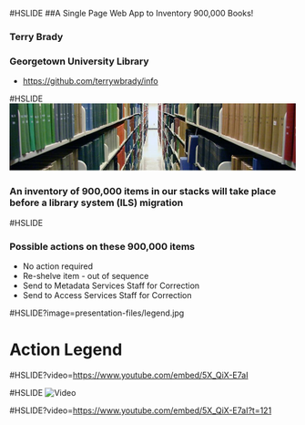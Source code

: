 #HSLIDE
##A Single Page Web App to Inventory 900,000 Books!

### Terry Brady
### Georgetown University Library

- https://github.com/terrywbrady/info

#HSLIDE
![Lauinger Library Stacks](presentation-files/stacks.jpg)

### An inventory of 900,000 items in our stacks will take place before a library system (ILS) migration

#HSLIDE
### Possible actions on these 900,000 items
- No action required
- Re-shelve item - out of sequence
- Send to Metadata Services Staff for Correction
- Send to Access Services Staff for Correction

#HSLIDE?image=presentation-files/legend.jpg
# Action Legend

#HSLIDE?video=https://www.youtube.com/embed/5X_QiX-E7aI

#HSLIDE
![Video](https://www.youtube.com/embed/5X_QiX-E7aI?t=121)

#HSLIDE?video=https://www.youtube.com/embed/5X_QiX-E7aI?t=121
